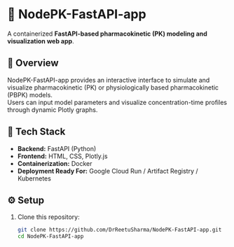 # 🧠 NodePK-FastAPI-app

A containerized **FastAPI-based pharmacokinetic (PK) modeling and visualization web app**.

## 🚀 Overview
NodePK-FastAPI-app provides an interactive interface to simulate and visualize pharmacokinetic (PK) or physiologically based pharmacokinetic (PBPK) models.  
Users can input model parameters and visualize concentration-time profiles through dynamic Plotly graphs.

## 🧩 Tech Stack
- **Backend:** FastAPI (Python)
- **Frontend:** HTML, CSS, Plotly.js
- **Containerization:** Docker
- **Deployment Ready For:** Google Cloud Run / Artifact Registry / Kubernetes

## ⚙️ Setup
1. Clone this repository:
   ```bash
   git clone https://github.com/DrReetuSharma/NodePK-FastAPI-app.git
   cd NodePK-FastAPI-app
